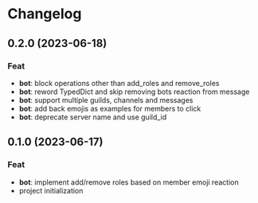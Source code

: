 # Changelog

## 0.2.0 (2023-06-18)

### Feat

- **bot**: block operations other than add_roles and remove_roles
- **bot**: reword TypedDict and skip removing bots reaction from message
- **bot**: support multiple guilds, channels and messages
- **bot**: add back emojis as examples for members to click
- **bot**: deprecate server name and use guild_id

## 0.1.0 (2023-06-17)

### Feat

- **bot**: implement add/remove roles based on member emoji reaction
- project initialization

